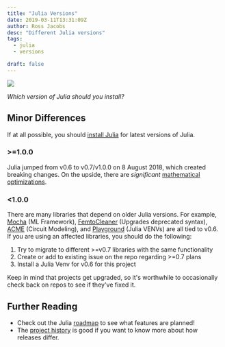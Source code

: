 ```yaml
---
title: "Julia Versions"
date: 2019-03-11T13:31:09Z
author: Ross Jacobs
desc: "Different Julia versions"
tags:
  - julia
  - versions

draft: false
---
```


![](https://encrypted-tbn0.gstatic.com/images?q=tbn:ANd9GcQNhzU9HvWy9QzkIvCp__g2x1wcyHryl2N_Gg&usqp=CAU)

_Which version of Julia should you install?_

## Minor Differences

If at all possible, you should [install Julia](/post/2019/julia_install/) for latest
versions of Julia.

### >=1.0.0

Julia jumped from v0.6 to v0.7/v1.0.0 on 8 August 2018, which created breaking
changes. On the upside, there are _significant_ [mathematical
optimizations](https://discourse.julialang.org/t/fantastic-progress-in-master-branch/6868/2).

### <1.0.0

There are many libraries that depend on older Julia versions. For example,
[Mocha](https://github.com/pluskid/Mocha.jl) (ML Framework),
[FemtoCleaner](https://github.com/JuliaComputing/FemtoCleaner.jl) (Upgrades
deprecated syntax), [ACME](https://github.com/HSU-ANT/ACME.jl) (Circuit
Modeling), and [Playground](https://github.com/rofinn/Playground.jl) (Julia
VENVs) are all tied to v0.6. If you are using an affected libraries, you should
do the following:

1. Try to migrate to different >=v0.7 libraries with the same functionality
2. Create or add to existing issue on the repo regarding >=0.7 plans
3. Install a Julia Venv <!-- Link Me when done /post/julia-envs --> for v0.6 for this project

Keep in mind that projects get upgraded, so it's worthwhile to occasionally
check back on repos to see if they've fixed it.  

## Further Reading

* Check out the Julia [roadmap](https://github.com/JuliaLang/julia/milestones)
  to see what features are planned! 
* The [project
  history](https://github.com/JuliaLang/julia/blob/master/HISTORY.md) is good if
  you want to know more about how releases differ.

